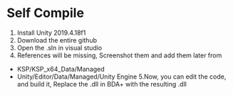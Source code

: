 # Self Compile
1. Install Unity 2019.4.18f1
2. Download the entire github
3. Open the .sln in visual studio
4. References will be missing, Screenshot them and add them later from
  * KSP/KSP_x64_Data/Managed
  * Unity/Editor/Data/Managed/Unity Engine
5.Now, you can edit the code, and build it, Replace the .dll in BDA+ with the resulting .dll
